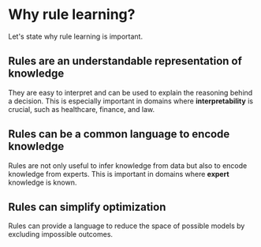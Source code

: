 # Why rule learning?

Let's state why rule learning is important.

## Rules are an understandable representation of knowledge

They are easy to interpret and can be used to explain the reasoning behind a decision. This is especially important in domains where **interpretability** is crucial, such as healthcare, finance, and law.

## Rules can be a common language to encode knowledge

Rules are not only useful to infer knowledge from data but also to encode knowledge from experts. This is important in domains where **expert** knowledge is known.

## Rules can simplify optimization

Rules can provide a language to reduce the space of possible models by excluding impossible outcomes.